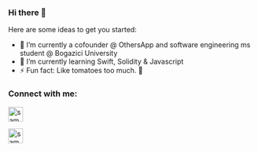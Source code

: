 ### Hi there 👋

Here are some ideas to get you started:

- 🔭 I’m currently a cofounder @ OthersApp and software engineering ms student @ Bogazici University
- 🌱 I’m currently learning Swift, Solidity & Javascript
- ⚡ Fun fact: Like tomatoes too much. 🍅

<h3 align="left">Connect with me:</h3>


<p align="left">
<a href="https://www.linkedin.com/in/samed-torun-19657ab1/" target="blank" rel=”noopener”><img align="center" src="https://velanovascular.com/wp-content/uploads/2020/06/LinkedIn.png" alt="samed torun" height="30" width="30" /></a>

<a href="https://instagram.com/samedtorunn" target="blank" rel=”noopener”><img align="center" src="https://upload.wikimedia.org/wikipedia/commons/thumb/e/e7/Instagram_logo_2016.svg/1200px-Instagram_logo_2016.svg.png" alt="samedtorun" height="30" width="30" /></a>
</p>

